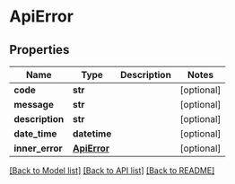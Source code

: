 # ApiError


## Properties

Name | Type | Description | Notes
---- | ---- | ----------- | -----
**code** | **str** |  | [optional] 
**message** | **str** |  | [optional] 
**description** | **str** |  | [optional] 
**date_time** | **datetime** |  | [optional] 
**inner_error** | [**ApiError**](ApiError.md) |  | [optional] 

[[Back to Model list]](../README.md#documentation-for-models) [[Back to API list]](../README.md#documentation-for-api-endpoints) [[Back to README]](../README.md)
